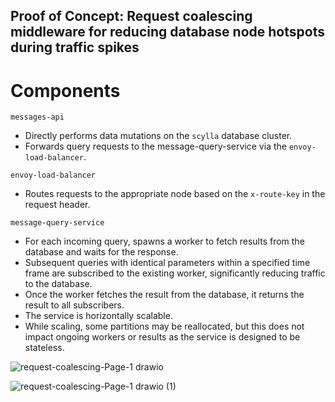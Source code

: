 ## Proof of Concept: Request coalescing middleware for reducing database node hotspots during traffic spikes

# Components

`messages-api`
* Directly performs data mutations on the `scylla` database cluster.
* Forwards query requests to the message-query-service via the `envoy-load-balancer`.

`envoy-load-balancer`
* Routes requests to the appropriate node based on the `x-route-key` in the request header.

`message-query-service`
* For each incoming query, spawns a worker to fetch results from the database and waits for the response.
* Subsequent queries with identical parameters within a specified time frame are subscribed to the existing worker, significantly reducing traffic to the database.
* Once the worker fetches the result from the database, it returns the result to all subscribers.
* The service is horizontally scalable.
* While scaling, some partitions may be reallocated, but this does not impact ongoing workers or results as the service is designed to be stateless.

![request-coalescing-Page-1 drawio](https://github.com/yousuf64/data-service/assets/77720223/c755bcc1-7ee1-45db-8795-918052d2c1c9)

![request-coalescing-Page-1 drawio (1)](https://github.com/yousuf64/data-service/assets/77720223/fcce4b4b-c805-4611-8052-147012913220)
